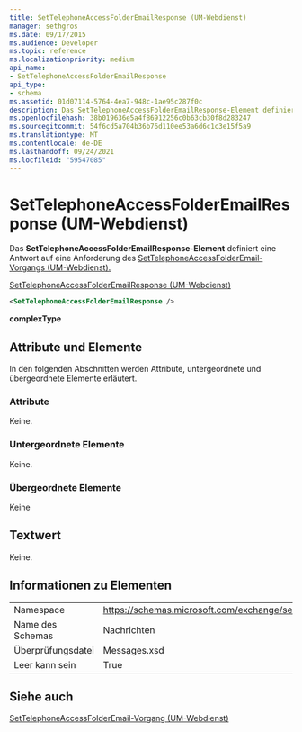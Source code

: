 ```yaml
---
title: SetTelephoneAccessFolderEmailResponse (UM-Webdienst)
manager: sethgros
ms.date: 09/17/2015
ms.audience: Developer
ms.topic: reference
ms.localizationpriority: medium
api_name:
- SetTelephoneAccessFolderEmailResponse
api_type:
- schema
ms.assetid: 01d07114-5764-4ea7-948c-1ae95c287f0c
description: Das SetTelephoneAccessFolderEmailResponse-Element definiert eine Antwort auf eine Anforderung des SetTelephoneAccessFolderEmail-Vorgangs (UM-Webdienst).
ms.openlocfilehash: 38b019636e5a4f86912256c0b63cb30f8d283247
ms.sourcegitcommit: 54f6cd5a704b36b76d110ee53a6d6c1c3e15f5a9
ms.translationtype: MT
ms.contentlocale: de-DE
ms.lasthandoff: 09/24/2021
ms.locfileid: "59547085"
---
```

# <a name="settelephoneaccessfolderemailresponse-um-web-service"></a>SetTelephoneAccessFolderEmailResponse (UM-Webdienst)

Das **SetTelephoneAccessFolderEmailResponse-Element** definiert eine Antwort auf eine Anforderung des [SetTelephoneAccessFolderEmail-Vorgangs (UM-Webdienst).](settelephoneaccessfolderemail-operation-um-web-service.md) 
  
[SetTelephoneAccessFolderEmailResponse (UM-Webdienst)](settelephoneaccessfolderemailresponse-um-web-service.md)
  
```xml
<SetTelephoneAccessFolderEmailResponse />
```

 **complexType**
## <a name="attributes-and-elements"></a>Attribute und Elemente

In den folgenden Abschnitten werden Attribute, untergeordnete und übergeordnete Elemente erläutert.
  
### <a name="attributes"></a>Attribute

Keine.
  
### <a name="child-elements"></a>Untergeordnete Elemente

Keine.
  
### <a name="parent-elements"></a>Übergeordnete Elemente

Keine
  
## <a name="text-value"></a>Textwert

Keine.
  
## <a name="element-information"></a>Informationen zu Elementen

|||
|:-----|:-----|
|Namespace  <br/> |https://schemas.microsoft.com/exchange/services/2006/messages  <br/> |
|Name des Schemas  <br/> |Nachrichten  <br/> |
|Überprüfungsdatei  <br/> |Messages.xsd  <br/> |
|Leer kann sein  <br/> |True  <br/> |
   
## <a name="see-also"></a>Siehe auch



[SetTelephoneAccessFolderEmail-Vorgang (UM-Webdienst)](settelephoneaccessfolderemail-operation-um-web-service.md)

